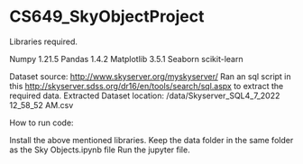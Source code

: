 # CS649_SkyObjectProject

Libraries required.

Numpy 1.21.5
Pandas 1.4.2
Matplotlib 3.5.1
Seaborn
scikit-learn

Dataset source: http://www.skyserver.org/myskyserver/
Ran an sql script in this http://skyserver.sdss.org/dr16/en/tools/search/sql.aspx to extract the required data.
Extracted Dataset location: /data/Skyserver_SQL4_7_2022 12_58_52 AM.csv

How to run code:

Install the above mentioned libraries.
Keep the data folder in the same folder as the Sky Objects.ipynb file
Run the jupyter file.